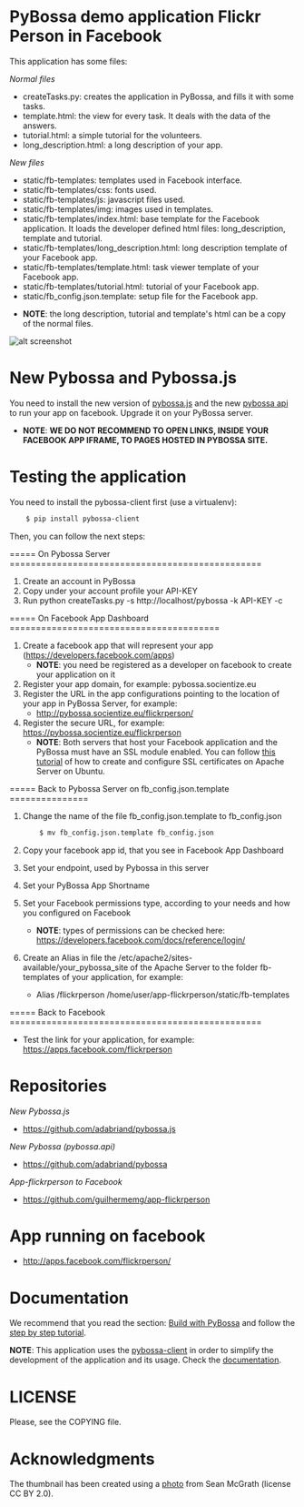 PyBossa demo application Flickr Person in Facebook
======================================

This application has some files:

*Normal files*
*  createTasks.py: creates the application in PyBossa, and fills it with some tasks.
*  template.html: the view for every task. It deals with the data of the answers.
*  tutorial.html: a simple tutorial for the volunteers.
*  long_description.html: a long description of your app.

*New files*
*  static/fb-templates: templates used in Facebook interface.
*  static/fb-templates/css: fonts used.
*  static/fb-templates/js: javascript files used.
*  static/fb-templates/img: images used in templates.
*  static/fb-templates/index.html: base template for the Facebook application. It loads the developer defined html files: long_description, template and tutorial.
*  static/fb-templates/long_description.html: long description template of your Facebook app.
*  static/fb-templates/template.html: task viewer template of your Facebook app.
*  static/fb-templates/tutorial.html: tutorial of your Facebook app.
*  static/fb_config.json.template: setup file for the Facebook app.

- **NOTE**: the long description, tutorial and template's html can be a copy of the normal files.

![alt screenshot](http://img89.imageshack.us/img89/9881/gcjt.png)

New Pybossa and Pybossa.js
==========================
You need to install the new version of [pybossa.js](https://github.com/adabriand/pybossa.js) and the new [pybossa api](https://github.com/adabriand/pybossa) to run your app on facebook. 
Upgrade it on your PyBossa server.

- **NOTE**: **WE DO NOT RECOMMEND TO OPEN LINKS, INSIDE YOUR FACEBOOK APP IFRAME, TO PAGES HOSTED IN PYBOSSA SITE.**

Testing the application
=======================

You need to install the pybossa-client first (use a virtualenv):

```bash
    $ pip install pybossa-client
```
Then, you can follow the next steps:

===== On Pybossa Server ================================================

1.  Create an account in PyBossa
2.  Copy under your account profile your API-KEY
3.  Run python createTasks.py -s http://localhost/pybossa -k API-KEY -c

===== On Facebook App Dashboard ========================================

1. Create a facebook app that will represent your app (https://developers.facebook.com/apps)
    - **NOTE**: you need be registered as a developer on facebook to create your application on it
2. Register your app domain, for example: pybossa.socientize.eu
3. Register the URL in the app configurations pointing to the location of your app in PyBossa Server, for example:
   * http://pybossa.socientize.eu/flickrperson/
4. Register the secure URL, for example: https://pybossa.socientize.eu/flickrperson
    - **NOTE**: Both servers that host your Facebook application and the PyBossa must have an SSL module enabled. You can follow [this tutorial](https://www.digitalocean.com/community/articles/how-to-create-a-ssl-certificate-on-apache-for-ubuntu-12-04) of how to create and configure SSL certificates on Apache Server on Ubuntu.


===== Back to Pybossa Server on fb_config.json.template ===============

1.  Change the name of the file fb_config.json.template to fb_config.json
    
    ```bash
        $ mv fb_config.json.template fb_config.json
    ``` 

2.  Copy your facebook app id, that you see in Facebook App Dashboard 
3.  Set your endpoint, used by Pybossa in this server
4.  Set your PyBossa App Shortname
5.  Set your Facebook permissions type, according to your needs and how you configured on Facebook
    - **NOTE**: types of permissions can be checked here: https://developers.facebook.com/docs/reference/login/ 
6.  Create an Alias in file the /etc/apache2/sites-available/your_pybossa_site of the Apache Server to the folder 
fb-templates of your application, for example: 
     * Alias /flickrperson /home/user/app-flickrperson/static/fb-templates

===== Back to Facebook ================================================
*  Test the link for your application, for example: https://apps.facebook.com/flickrperson


Repositories
============
*New Pybossa.js*
* https://github.com/adabriand/pybossa.js

*New Pybossa (pybossa.api)*
* https://github.com/adabriand/pybossa

*App-flickrperson to Facebook* 
* https://github.com/guilhermemg/app-flickrperson


App running on facebook
=======================
* http://apps.facebook.com/flickrperson/


Documentation
=============

We recommend that you read the section: [Build with PyBossa](http://docs.pybossa.com/en/latest/build_with_pybossa.html) and follow the [step by step tutorial](http://docs.pybossa.com/en/latest/user/tutorial.html).

**NOTE**: This application uses the [pybossa-client](https://pypi.python.org/pypi/pybossa-client) in order to simplify the development of the application and its usage. Check the [documentation](http://pythonhosted.org/pybossa-client/).


LICENSE
=======

Please, see the COPYING file.


Acknowledgments
===============
The thumbnail has been created using a [photo](http://www.flickr.com/photos/mcgraths/3289448299/) from Sean McGrath (license CC BY 2.0). 
